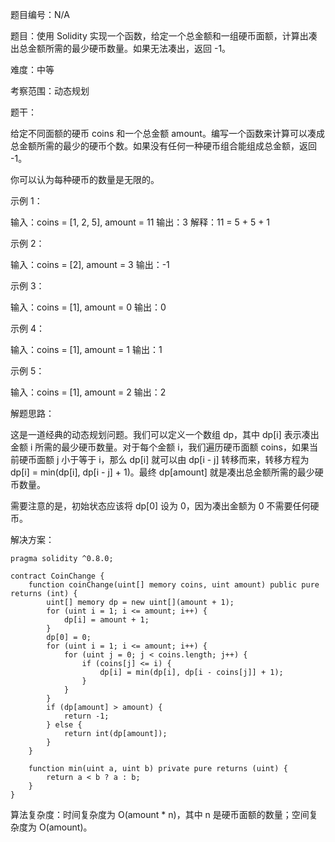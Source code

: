题目编号：N/A

题目：使用 Solidity 实现一个函数，给定一个总金额和一组硬币面额，计算出凑出总金额所需的最少硬币数量。如果无法凑出，返回 -1。

难度：中等

考察范围：动态规划

题干：

给定不同面额的硬币 coins 和一个总金额 amount。编写一个函数来计算可以凑成总金额所需的最少的硬币个数。如果没有任何一种硬币组合能组成总金额，返回 -1。

你可以认为每种硬币的数量是无限的。

示例 1：

输入：coins = [1, 2, 5], amount = 11
输出：3 
解释：11 = 5 + 5 + 1

示例 2：

输入：coins = [2], amount = 3
输出：-1

示例 3：

输入：coins = [1], amount = 0
输出：0

示例 4：

输入：coins = [1], amount = 1
输出：1

示例 5：

输入：coins = [1], amount = 2
输出：2

解题思路：

这是一道经典的动态规划问题。我们可以定义一个数组 dp，其中 dp[i] 表示凑出金额 i 所需的最少硬币数量。对于每个金额 i，我们遍历硬币面额 coins，如果当前硬币面额 j 小于等于 i，那么 dp[i] 就可以由 dp[i - j] 转移而来，转移方程为 dp[i] = min(dp[i], dp[i - j] + 1)。最终 dp[amount] 就是凑出总金额所需的最少硬币数量。

需要注意的是，初始状态应该将 dp[0] 设为 0，因为凑出金额为 0 不需要任何硬币。

解决方案：

```
pragma solidity ^0.8.0;

contract CoinChange {
    function coinChange(uint[] memory coins, uint amount) public pure returns (int) {
        uint[] memory dp = new uint[](amount + 1);
        for (uint i = 1; i <= amount; i++) {
            dp[i] = amount + 1;
        }
        dp[0] = 0;
        for (uint i = 1; i <= amount; i++) {
            for (uint j = 0; j < coins.length; j++) {
                if (coins[j] <= i) {
                    dp[i] = min(dp[i], dp[i - coins[j]] + 1);
                }
            }
        }
        if (dp[amount] > amount) {
            return -1;
        } else {
            return int(dp[amount]);
        }
    }
    
    function min(uint a, uint b) private pure returns (uint) {
        return a < b ? a : b;
    }
}
```

算法复杂度：时间复杂度为 O(amount * n)，其中 n 是硬币面额的数量；空间复杂度为 O(amount)。